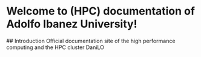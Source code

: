 # Welcome to (HPC) documentation of Adolfo Ibanez University!

## Introduction
Official documentation site of the high performance computing and the HPC cluster DaniLO
